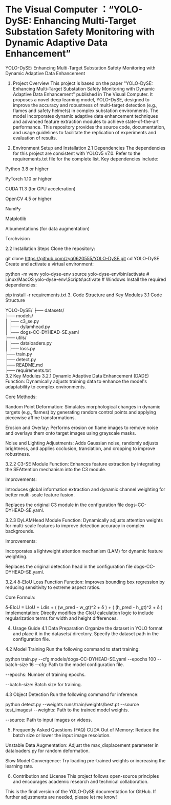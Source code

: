 # The Visual Computer ：“YOLO-DySE: Enhancing Multi-Target Substation Safety Monitoring with Dynamic Adaptive Data Enhancement”
YOLO-DySE: Enhancing Multi-Target Substation Safety Monitoring with Dynamic Adaptive Data Enhancement
1. Project Overview
This project is based on the paper "YOLO-DySE: Enhancing Multi-Target Substation Safety Monitoring with Dynamic Adaptive Data Enhancement" published in The Visual Computer. It proposes a novel deep learning model, YOLO-DySE, designed to improve the accuracy and robustness of multi-target detection (e.g., flames and safety helmets) in complex substation environments. The model incorporates dynamic adaptive data enhancement techniques and advanced feature extraction modules to achieve state-of-the-art performance. This repository provides the source code, documentation, and usage guidelines to facilitate the replication of experiments and evaluation of results.

2. Environment Setup and Installation
2.1 Dependencies
The dependencies for this project are consistent with YOLOv5 v7.0. Refer to the requirements.txt file for the complete list. Key dependencies include:

Python 3.8 or higher

PyTorch 1.10 or higher

CUDA 11.3 (for GPU acceleration)

OpenCV 4.5 or higher

NumPy

Matplotlib

Albumentations (for data augmentation)

Torchvision

2.2 Installation Steps
Clone the repository:

git clone https://github.com/zyq0620555/YOLO-DySE.git
cd YOLO-DySE
Create and activate a virtual environment:

python -m venv yolo-dyse-env
source yolo-dyse-env/bin/activate  # Linux/MacOS
yolo-dyse-env\Scripts\activate     # Windows
Install the required dependencies:

pip install -r requirements.txt
3. Code Structure and Key Modules
3.1 Code Structure

YOLO-DySE/
├── datasets/             
├── models/               
│   ├── c3_se.py         
│   ├── dylamhead.py       
│   ├── dogs-CC-DYHEAD-SE.yaml  
├── utils/                 
│   ├── dataloaders.py    
│   ├── loss.py           
├── train.py              
├── detect.py              
├── README.md             
├── requirements.txt       
3.2 Key Modules
3.2.1 Dynamic Adaptive Data Enhancement (DADE)
Function: Dynamically adjusts training data to enhance the model's adaptability to complex environments.

Core Methods:

Random Point Deformation: Simulates morphological changes in dynamic targets (e.g., flames) by generating random control points and applying piecewise affine transformations.

Erosion and Overlay: Performs erosion on flame images to remove noise and overlays them onto target images using grayscale masks.

Noise and Lighting Adjustments: Adds Gaussian noise, randomly adjusts brightness, and applies occlusion, translation, and cropping to improve robustness.

3.2.2 C3-SE Module
Function: Enhances feature extraction by integrating the SEAttention mechanism into the C3 module.

Improvements:

Introduces global information extraction and dynamic channel weighting for better multi-scale feature fusion.

Replaces the original C3 module in the configuration file dogs-CC-DYHEAD-SE.yaml.

3.2.3 DyLAMHead Module
Function: Dynamically adjusts attention weights for multi-scale features to improve detection accuracy in complex backgrounds.

Improvements:

Incorporates a lightweight attention mechanism (LAM) for dynamic feature weighting.

Replaces the original detection head in the configuration file dogs-CC-DYHEAD-SE.yaml.

3.2.4 δ-EIoU Loss Function
Function: Improves bounding box regression by reducing sensitivity to extreme aspect ratios.

Core Formula:

δ-EIoU = LIoU + Ldis + ( (w_pred - w_gt)^2 + δ ) + ( (h_pred - h_gt)^2 + δ )
Implementation: Directly modifies the CIoU calculation logic to include regularization terms for width and height differences.

4. Usage Guide
4.1 Data Preparation
Organize the dataset in YOLO format and place it in the datasets/ directory. Specify the dataset path in the configuration file.

4.2 Model Training
Run the following command to start training:

python train.py --cfg models/dogs-CC-DYHEAD-SE.yaml --epochs 100 --batch-size 16
--cfg: Path to the model configuration file.

--epochs: Number of training epochs.

--batch-size: Batch size for training.

4.3 Object Detection
Run the following command for inference:


python detect.py --weights runs/train/weights/best.pt --source test_images/
--weights: Path to the trained model weights.

--source: Path to input images or videos.

5. Frequently Asked Questions (FAQ)
CUDA Out of Memory: Reduce the batch size or lower the input image resolution.

Unstable Data Augmentation: Adjust the max_displacement parameter in dataloaders.py for random deformation.

Slow Model Convergence: Try loading pre-trained weights or increasing the learning rate.

6. Contribution and License
This project follows open-source principles and encourages academic research and technical collaboration.

This is the final version of the YOLO-DySE documentation for GitHub. If further adjustments are needed, please let me know!
